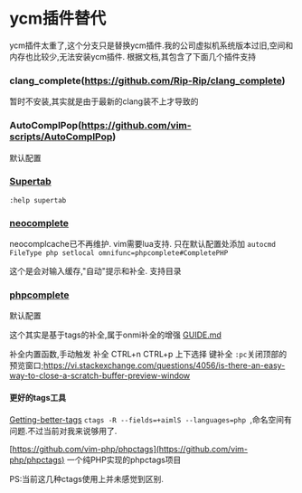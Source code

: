 # ycm插件替代

ycm插件太重了,这个分支只是替换ycm插件.我的公司虚拟机系统版本过旧,空间和内存也比较少,无法安装ycm插件.
根据文档,其包含了下面几个插件支持

### clang_complete(https://github.com/Rip-Rip/clang_complete)
暂时不安装,其实就是由于最新的clang装不上才导致的

### AutoComplPop(https://github.com/vim-scripts/AutoComplPop)
默认配置

### [Supertab](https://github.com/ervandew/supertab)

`:help supertab`
    
### [neocomplete](https://github.com/Shougo/neocomplete.vim) 
neocomplcache已不再维护.
vim需要lua支持.
只在默认配置处添加
`autocmd FileType php setlocal omnifunc=phpcomplete#CompletePHP`

这个是会对输入缓存,"自动"提示和补全.
支持目录

### [phpcomplete](https://github.com/shawncplus/phpcomplete.vim)
默认配置

这个其实是基于tags的补全,属于onmi补全的增强
[GUIDE.md](https://github.com/shawncplus/phpcomplete.vim/blob/master/GUIDE.md)

补全内置函数,手动触发
<ctrl-x><ctrl-o> 补全
CTRL+n  CTRL+p 上下选择
<tab>键补全
`:pc`关闭顶部的预览窗口;https://vi.stackexchange.com/questions/4056/is-there-an-easy-way-to-close-a-scratch-buffer-preview-window

#### 更好的tags工具
[Getting-better-tags](https://github.com/shawncplus/phpcomplete.vim/wiki/Getting-better-tags)
`ctags -R --fields=+aimlS --languages=php `,命名空间有问题.不过当前对我来说够用了.

[https://github.com/vim-php/phpctags](https://github.com/vim-php/phpctags) 
一个纯PHP实现的phpctags项目

PS:当前这几种ctags使用上并未感觉到区别.


